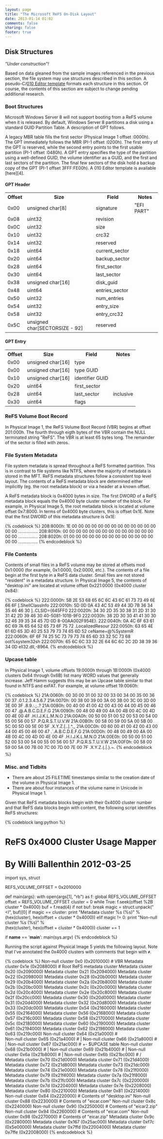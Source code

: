 ```yaml
---
layout: page
title: "The Microsoft ReFS On-Disk Layout"
date: 2013-01-14 01:02
comments: false
sharing: false
footer: true
---
```


Disk Structures
---------------

*"Under construction"!*

Based on data gleaned from the sample images referenced in the previous section, the file system may use structures described in this section. A pseudo-C/[010 Editor template](http://www.sweetscape.com/010editor/) formats each structure in this section. Of course, the contents of this section are subject to change pending additional research. 

### Boot Structures

Microsoft Windows Server 8 will not support booting from a ReFS volume when it is released. By default, Windows Server 8 partitions a disk using a standard GUID Partition Table. A description of GPT follows. 

A legacy MBR table fills the first sector (Physical Image 1 offset :0000h). The GPT immediately follows the MBR (PI-1 offset :0200h). The first entry of the GPT is reserved, while the second entry points to the first usable partition (PI-1 offset :0480h). A GPT entry specifies the type of the partition using a well-defined GUID, the volume identifier as a GUID, and the first and last sectors of the partition. The final few sectors of the disk hold a backup copy of the GPT (PI-1 offset 3FFF:FE00h). A 010 Editor template is available [here][4]. 

#### GPT Header
<table class="table table-condensed">
    <tr>
        <th>Offset</th>
        <th>Size</th>
        <th>Field</th>
        <th>Notes</th>
    </tr>
    <tr>
        <td>0x00</td>
        <td>unsigned char[8]</td>
        <td>signature</td>
        <td>"EFI PART"</td>
    </tr>
    <tr>
        <td>0x08</td>
        <td>uint32</td>
        <td>revision</td>
        <td></td>
    </tr>
    <tr>
        <td>0x0C</td>
        <td>uint32</td>
        <td>size</td>
        <td></td>
    </tr>
    <tr>
        <td>0x10</td>
        <td>uint32</td>
        <td>crc32</td>
        <td></td>
    </tr>
    <tr>
        <td>0x14</td>
        <td>uint32</td>
        <td>reserved</td>
        <td></td>
    </tr>
    <tr>
        <td>0x18</td>
        <td>uint64</td>
        <td>current_sector</td>
        <td></td>
    </tr>
    <tr>
        <td>0x20</td>
        <td>uint64</td>
        <td>backup_sector</td>
        <td></td>
    </tr>
    <tr>
        <td>0x28</td>
        <td>uint64</td>
        <td>first_sector</td>
        <td></td>
    </tr>
    <tr>
        <td>0x30</td>
        <td>uint64</td>
        <td>last_sector</td>
        <td></td>
    </tr>
    <tr>
        <td>0x38</td>
        <td>unsigned char[16]</td>
        <td>disk_guid</td>
        <td></td>
    </tr>
    <tr>
        <td>0x48</td>
        <td>uint64</td>
        <td>entries_sector</td>
        <td></td>
    </tr>
    <tr>
        <td>0x50</td>
        <td>uint32</td>
        <td>num_entries</td>
        <td></td>
    </tr>
    <tr>
        <td>0x54</td>
        <td>uint32</td>
        <td>entry_size</td>
        <td></td>
    </tr>
    <tr>
        <td>0x58</td>
        <td>uint32</td>
        <td>entry_crc32</td>
        <td></td>
    </tr>
    <tr>
        <td>0x5C</td>
        <td>unsigned char[SECTORSIZE - 92]</td>
        <td>reserved</td>
        <td></td>
    </tr>
</table>


#### GPT Entry

<table class="table table-condensed">
    <tr>
        <th>Offset</th>
        <th>Size</th>
        <th>Field</th>
        <th>Notes</th>
    </tr>
    <tr>
        <td>0x00</td>
        <td>unsigned char[16]</td>
        <td>type</td>
        <td></td>
    </tr>
    <tr>
        <td>0x00</td>
        <td>unsigned char[16]</td>
        <td>type GUID</td>
        <td></td>
    </tr>
    <tr>
        <td>0x10</td>
        <td>unsigned char[16]</td>
        <td>identifier GUID</td>
        <td></td>
    </tr>
    <tr>
        <td>0x20</td>
        <td>uint64</td>
        <td>first_sector</td>
        <td></td>
    </tr>
    <tr>
        <td>0x28</td>
        <td>uint64</td>
        <td>last_sector</td>
        <td>inclusive</td>
    </tr>
    <tr>
        <td>0x30</td>
        <td>uint64</td>
        <td>flags</td>
        <td></td>
    </tr>
</table>


### ReFS Volume Boot Record

In Physical Image 1, the ReFS Volume Boot Record (VBR) begins at offset 201:000h. The fourth through eigth bytes of the VBR contain the NULL terminated string "ReFS". The VBR is at least 65 bytes long. The remainder of the sector is filled with zeros. 


### File System Metadata

File system metadata is spread throughout a ReFS formatted partition. This is in contrast to file systems like NTFS, where the majority of metadata is stored in the MFT. ReFS metadata structures follow a consistent top level layout. The contents of a ReFS metadata block are determined either implicitly (eg. the root metadata block) or via a header at a known offset.

A ReFS metadata block is 0x4000 bytes in size. The first DWORD of a ReFS metadata block equals the 0x4000 byte cluster number of the block. For example, in Physical Image 5, the root metadata block is located at volume offset 0x7:8000. In terms of 0x4000 byte clusters, this is offset 0x1E. Note that the first DWORD of this metadata structure is 0x1E:

{% codeblock %}
208:8000h: 1E 00 00 00 00 00 00 00 00 00 00 00 00 00 00 00  ................ 
208:8010h: 00 00 00 00 00 00 00 00 00 00 00 00 00 00 00 00  ................ 
208:8020h: 01 00 00 00 00 00 00 00 00 00 00 00 00 00 00 00  ................ 
{% endcodeblock %}    

### File Contents

Contents of small files in a ReFS volume may be stored at offsets mod 0x1:0000 (for example, 0x1:0000, 0x2:0000, etc.). The contents of a file begin at the first byte in a ReFS data cluster. Small files are not stored "resident" in a metadata structure. In Physical Image 5, the contents of "desktop.ini" are located at volume offset 0x221:0000 (0x4000 cluster 0x84):

{% codeblock %}
222:0000h: 5B 2E 53 68 65 6C 6C 43 6C 61 73 73 49 6E 66 6F  [.ShellClassInfo 
222:0010h: 5D 0D 0A 43 4C 53 49 44 3D 7B 36 34 35 46 46 30  ]..CLSID={645FF0 
222:0020h: 34 30 2D 35 30 38 31 2D 31 30 31 42 2D 39 46 30  40-5081-101B-9F0 
222:0030h: 38 2D 30 30 41 41 30 30 32 46 39 35 34 45 7D 0D  8-00AA002F954E}. 
222:0040h: 0A 4C 6F 63 61 6C 69 7A 65 64 52 65 73 6F 75 72  .LocalizedResour 
222:0050h: 63 65 4E 61 6D 65 3D 40 25 53 79 73 74 65 6D 52  ceName=@%SystemR 
222:0060h: 6F 6F 74 25 5C 73 79 73 74 65 6D 33 32 5C 73 68  oot%system32sh 
222:0070h: 65 6C 6C 33 32 2E 64 6C 6C 2C 2D 38 39 36 34 0D  ell32.dll,-8964. 
{% endcodeblock %}

### Upcase table

In Physical Image 1, volume offsets 19:0000h through 1B:0000h (0x4000 clusters 0x64 through 0x6B) list many WORD values that generally increase. Jeff Hamm suggests this may be an Upcase table similar to that found in NTFS and exFAT. For example, at volume offset 19:0060h:

{% codeblock %}
21A:0060h: 00 30 00 31 00 32 00 33 00 34 00 35 00 36 00 37  .0.1.2.3.4.5.6.7 
21A:0070h: 00 38 00 39 00 3A 00 3B 00 3C 00 3D 00 3E 00 3F  .8.9.:.;..? 
21A:0080h: 00 40 00 41 00 42 00 43 00 44 00 45 00 46 00 47  .@.A.B.C.D.E.F.G 
21A:0090h: 00 48 00 49 00 4A 00 4B 00 4C 00 4D 00 4E 00 4F  .H.I.J.K.L.M.N.O 
21A:00A0h: 00 50 00 51 00 52 00 53 00 54 00 55 00 56 00 57  .P.Q.R.S.T.U.V.W 
21A:00B0h: 00 58 00 59 00 5A 00 5B 00 5C 00 5D 00 5E 00 5F  .X.Y.Z.[..].^._ 
21A:00C0h: 00 60 00 41 00 42 00 43 00 44 00 45 00 46 00 47  .`.A.B.C.D.E.F.G 
21A:00D0h: 00 48 00 49 00 4A 00 4B 00 4C 00 4D 00 4E 00 4F  .H.I.J.K.L.M.N.O 
21A:00E0h: 00 50 00 51 00 52 00 53 00 54 00 55 00 56 00 57  .P.Q.R.S.T.U.V.W 
21A:00F0h: 00 58 00 59 00 5A 00 7B 00 7C 00 7D 00 7E 00 7F  .X.Y.Z.{.|.}.~. 
{% endcodeblock %}

### Misc. and Tidbits

 -  There are about 25 FILETIME timestamps similar to the creation date of the volume in Physical Image 1.
 -  There are about four instances of the volume name in Unicode in Physical Image 1.

Given that ReFS metadata blocks begin with their 0x4000 cluster number and that ReFS data blocks begin with content, the following script identifies ReFS structures: 

{% codeblock lang:python %}
# ReFS 0x4000 Cluster Usage Mapper
# By Willi Ballenthin  2012-03-25
import sys, struct

REFS_VOLUME_OFFSET = 0x2010000

def main(args):
    with open(args[1], "rb") as f:
        global REFS_VOLUME_OFFSET
        offset = REFS_VOLUME_OFFSET
        cluster = 0
    while True:
        f.seek(offset %2B cluster * 0x4000)
            buf = f.read(4)
            if not buf: break
            magic = struct.unpack("&lt;I", buf)[0]
            if magic == cluster:
                print "Metadata cluster %s (%s)" % \
                  (hex(cluster), hex(offset + cluster * 0x4000))
            elif magic != 0:
                print "Non-null cluster %s (%s)" % \
                  (hex(cluster), hex(offset + cluster * 0x4000))
            cluster += 1

if __name__ == '__main__':
    main(sys.argv)
{% endcodeblock %}

Running the script against Physical Image 5 yields the following layout.
Note that I've annotated the 0x4000 clusters with comments that begin with `#`.

{% codeblock %}
Non-null cluster 0x0 (0x2010000) # VBR
Metadata cluster 0x1e (0x2088000) # Root ReFS metadata cluster
Metadata cluster 0x20 (0x2090000)
Metadata cluster 0x21 (0x2094000)
Metadata cluster 0x22 (0x2098000)
Metadata cluster 0x28 (0x20b0000)
Metadata cluster 0x29 (0x20b4000)
Metadata cluster 0x2a (0x20b8000)
Metadata cluster 0x2b (0x20bc000)
Metadata cluster 0x2c (0x20c0000)
Metadata cluster 0x2d (0x20c4000)
Metadata cluster 0x2e (0x20c8000)
Metadata cluster 0x2f (0x20cc000)
Metadata cluster 0x30 (0x20d0000)
Metadata cluster 0x31 (0x20d4000)
Metadata cluster 0x32 (0x20d8000)
Metadata cluster 0x33 (0x20dc000)
Metadata cluster 0x54 (0x2160000)
Metadata cluster 0x55 (0x2164000)
Metadata cluster 0x56 (0x2168000)
Metadata cluster 0x57 (0x216c000)
Metadata cluster 0x58 (0x2170000)
Metadata cluster 0x5c (0x2180000)
Metadata cluster 0x60 (0x2190000)
Metadata cluster 0x61 (0x2194000)
Metadata cluster 0x62 (0x2198000)
Metadata cluster 0x63 (0x219c000)
Non-null cluster 0x64 (0x21a0000) # \
Non-null cluster 0x65 (0x21a4000) # |
Non-null cluster 0x66 (0x21a8000) # |
Non-null cluster 0x67 (0x21ac000) # +- $UPCASE table
Non-null cluster 0x68 (0x21b0000) # |
Non-null cluster 0x69 (0x21b4000) # |
Non-null cluster 0x6a (0x21b8000) # |
Non-null cluster 0x6b (0x21bc000) # /
Metadata cluster 0x70 (0x21d0000)
Metadata cluster 0x71 (0x21d4000)
Metadata cluster 0x72 (0x21d8000)
Metadata cluster 0x73 (0x21dc000)
Metadata cluster 0x74 (0x21e0000)
Metadata cluster 0x78 (0x21f0000)
Metadata cluster 0x79 (0x21f4000)
Metadata cluster 0x7a (0x21f8000)
Metadata cluster 0x7b (0x21fc000)
Metadata cluster 0x7c (0x2200000)
Metadata cluster 0x7d (0x2204000)
Metadata cluster 0x7e (0x2208000)
Metadata cluster 0x80 (0x2210000)
Metadata cluster 0x81 (0x2214000)
Non-null cluster 0x84 (0x2220000) # Contents of "desktop.ini"
Non-null cluster 0x88 (0x2230000) # Contents of "eicar.com"
Non-null cluster 0x8c (0x2240000)
Non-null cluster 0x90 (0x2250000) # Contents of "eicar2.zip"
Non-null cluster 0x94 (0x2260000) # Contents of "eicar.com"
Non-null cluster 0x98 (0x2270000) # Contents of "eicar.zip"
Metadata cluster 0x9c (0x2280000)
Metadata cluster 0x167 (0x25ac000)
Metadata cluster 0xf7c (0x5e00000)
Metadata cluster 0x7ffd (0x22004000)
Metadata cluster 0x7ffe (0x22008000)
{% endcodeblock %}

